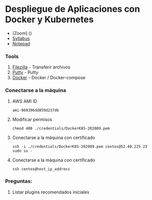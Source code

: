 # Despliegue de Aplicaciones con Docker y Kubernetes

* [Zoom] ()
* [Syllabus](https://raw.githubusercontent.com/mzegarras/Galaxy-DockerK8S-202009/master/Lab01/Syllabus.pdf)
* [Notepad](https://notepad.pw/g1vwws42)

### Tools

1. [Filezilla](https://filezilla-project.org/) - Transferir archivos
1. [Putty](https://www.putty.org/) - Putty
1. [Docker](https://www.docker.com/) - Docker / Docker-compose

### Conectarse a la máquina

1. AWS AMI ID
    ```console
    ami-060396dd859d237db
    ```

1. Modificar permisos
    ```console
    chmod 400 ./credentials/DockerK8S-202009.pem
    ```

1. Conectarse a la máquina con certificado
    ```console
    ssh -i ./credentials/DockerK8S-202009.pem centos@52.40.225.23
    sudo su -
    ```

1. Conectarse a la máquina con certificado
    ```console
    ssh centos@host_ip_address
    ```

### Preguntas:

1. Listar plugins recomendados iniciales